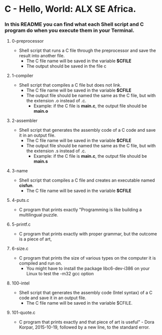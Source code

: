 # C - Hello, World: ALX SE Africa.
### In this README you can find what each Shell script and C program do when you execute them in your Terminal.

1. 0-preprocessor
   - Shell script that runs a C file through the preprocessor and save the result into another file.
     - The C file name will be saved in the variable **$CFILE**
     - The output should be saved in the file c

2. 1-compiler
   - Shell script that compiles a C file but does not link.
     - The C file name will be saved in the variable **$CFILE**
     - The output file should be named the same as the C file, but with the extension .o instead of .c.
       - Example: if the C file is **main.c**, the output file should be **main.o**

3. 2-assembler
   - Shell script that generates the assembly code of a C code and save it in an output file.
     - The C file name will be saved in the variable **$CFILE**
     - The output file should be named the same as the C file, but with the extension .s instead of .c.
       - Example: if the C file is **main.c**, the output file should be **main.s**

4. 3-name
   - Shell script that compiles a C file and creates an executable named **cisfun**.
     - The C file name will be saved in the variable **$CFILE**

5. 4-puts.c
   - C program that prints exactly "Programming is like building a multilingual puzzle.

6. 5-printf.c
   - C program that prints exactly with proper grammar, but the outcome is a piece of art,


7. 6-size.c
   - C program that prints the size of various types on the computer it is compiled and run on.
     - You might have to install the package libc6-dev-i386 on your Linux to test the -m32 gcc option

8. 100-intel
   - Shell script that generates the assembly code (Intel syntax) of a C code and save it in an output file.
     - The C file name will be saved in the variable $CFILE.

9. 101-quote.c
   - C program that prints exactly and that piece of art is useful" - Dora Korpar, 2015-10-19, followed by a new line, to the standard error.

